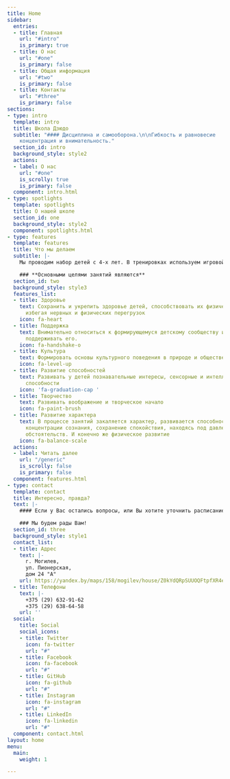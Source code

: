 ```yaml
---
title: Home
sidebar:
  entries:
  - title: Главная
    url: "#intro"
    is_primary: true
  - title: О нас
    url: "#one"
    is_primary: false
  - title: Общая информация
    url: "#two"
    is_primary: false
  - title: Контакты
    url: "#three"
    is_primary: false
sections:
- type: intro
  template: intro
  title: Школа Дзюдо
  subtitle: "#### Дисциплина и самооборона.\n\nГибкость и равновесие   \nСамосознание,
    концентрация и внимательность."
  section_id: intro
  background_style: style2
  actions:
  - label: О нас
    url: "#one"
    is_scrolly: true
    is_primary: false
  component: intro.html
- type: spotlights
  template: spotlights
  title: О нашей школе
  section_id: one
  background_style: style2
  component: spotlights.html
- type: features
  template: features
  title: Что мы делаем
  subtitle: |-
    Мы проводим набор детей с 4-х лет. В тренировках используем игровой метод. Напольное покрытие– татами (мягкое покрытие) на котором можно безболезненно кувыркаться, ползать и падать. Для каждого возраста у нас разработана специальная программа тренировок. Таким образом, мы обеспечиваем индивидуальный подход.

    ### **Основными целями занятий являются**
  section_id: two
  background_style: style3
  features_list:
  - title: Здоровье
    text: Сохранить и укрепить здоровье детей, способствовать их физическому развитию,
      избегая нервных и физических перегрузок
    icon: fa-heart
  - title: Поддержка
    text: Внимательно относиться к формирующемуся детскому сообществу и терпеливо
      поддерживать его.
    icon: fa-handshake-o
  - title: Культура
    text: Формировать основы культурного поведения в природе и обществе
    icon: fa-level-up
  - title: Развитие способностей
    text: Развивать у детей познавательные интересы, сенсорные и интеллектуальные
      способности
    icon: 'fa-graduation-cap '
  - title: Творчество
    text: Развивать воображение и творческое начало
    icon: fa-paint-brush
  - title: Развитие характера
    text: В процессе занятий закаляется характер, развивается способность к лучшей
      концентрации сознания, сохранение спокойствия, находясь под давлением любых
      обстоятельств. И конечно же физическое развитие
    icon: fa-balance-scale
  actions:
  - label: Читать далее
    url: "/generic"
    is_scrolly: false
    is_primary: false
  component: features.html
- type: contact
  template: contact
  title: Интересно, правда?
  text: |-
    #### Если у Вас остались вопросы, или Вы хотите уточнить расписание занятий и наличие вакансий в группах, ответы на вопросы вы можете найти на сайте, либо связавшись с нами.

    ### Мы будем рады Вам!
  section_id: three
  background_style: style1
  contact_list:
  - title: Адрес
    text: |-
      г. Могилев,
      ул. Пионерская,
      дом 24 "А"
    url: https://yandex.by/maps/158/mogilev/house/Z0kYdQRpSUUOQFtpfXR4eH1hZg==/?ll=30.339009%2C53.899122&sll=30.330654%2C53.894548&sspn=0.493011%2C0.165675&z=17.03
  - title: Телефоны
    text: |-
      +375 (29) 632-91-62
      +375 (29) 638-64-58
    url: ''
  social:
    title: Social
    social_icons:
    - title: Twitter
      icon: fa-twitter
      url: "#"
    - title: Facebook
      icon: fa-facebook
      url: "#"
    - title: GitHub
      icon: fa-github
      url: "#"
    - title: Instagram
      icon: fa-instagram
      url: "#"
    - title: LinkedIn
      icon: fa-linkedin
      url: "#"
  component: contact.html
layout: home
menu:
  main:
    weight: 1

---
```

